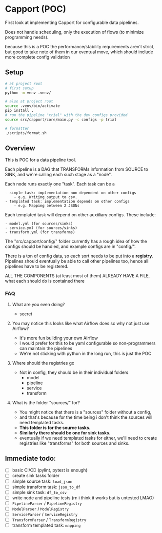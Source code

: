 # Capport (POC)

First look at implementing Capport for configurable data pipelines.

Does not handle scheduling, only the execution of flows 
(to minimize programming needs).

because this is a POC the performance/stability requirements aren't strict,
but good to take note of them in our eventual move, which should include 
more complete config validation

## Setup

```bash
# at project root
# first setup
python -m venv .venv/

# also at project root
source .venv/bin/activate
pip install .
# run the pipeline "trial" with the dev configs provided
source src/capport/core/main.py -c configs -p trial

# formatter
./scripts/format.sh
```

## Overview

This is POC for a data pipeline tool. 

Each pipeline is a DAG that TRANSFORMs information from SOURCE to SINK,
and we're calling each such stage as a "node".

Each node runs exactly one "task". Each task can be a 

    - simple task: implementation non-dependent on other configs
        - e.g. Writing output to csv.
    - templated task: implementation depends on other configs
        - e.g. Mapping between 2 JSONs

Each templated task will depend on other auxiiliary configs. These include:

    - model.yml (for sources/sinks)
    - service.yml (for sources/sinks)
    - transform.yml (for transforms)

The "src/capport/config/" folder currently has a rough idea of how the configs 
should be handled, and example configs are in "config/".

There is a ton of config data, so each sort needs to be put into a **registry**.
Pipelines should eventually be able to call other pipelines too, hence all 
pipelines have to be registered.

ALL THE COMPONENTS (at least most of them) ALREADY HAVE A FILE, what each
should do is contained there

### FAQ

1. What are you even doing?
    - secret

2. You may notice this looks like what Airflow does so why not just use Airflow?
    - It's more fun building your own Airflow
    - I would prefer for this to be yaml configurable so non-programmers can 
    maintain the pipelines
    - We're not sticking with python in the long run, this is just the POC

3. Where should the registries go
    - Not in config, they should be in their individual folders
        - model
        - pipeline
        - service
        - transform

4. What is the folder "sources/" for?
    - You might notice that there is a "sources" folder without a config, 
    - and that's because for the time being i don't think the sources will 
    need templated tasks.
    - **This folder is for the source tasks.**
    - **Similarly there should be one for sink tasks.**
    - eventually if we need templated tasks for either, 
    we'll need to create registries like "transforms" for both sources and sinks.

## Immediate todo:

- [ ] basic CI/CD (pylint, pytest is enough)
- [ ] create sink tasks folder
- [ ] simple source task: `load_json`
- [ ] simple transform task: `json_to_df`
- [ ] simple sink task: `df_to_csv`
- [ ] write node and pipeline tests (rn i think it works but is untested LMAO)
- [ ] `PipelineParser` / `PipelineRegistry`
- [ ] `ModelParser` / `ModelRegistry`
- [ ] `ServiceParser` / `ServiceRegistry`
- [ ] `TransformParser` / `TransformRegistry`
- [ ] transform templated task: `mapping`